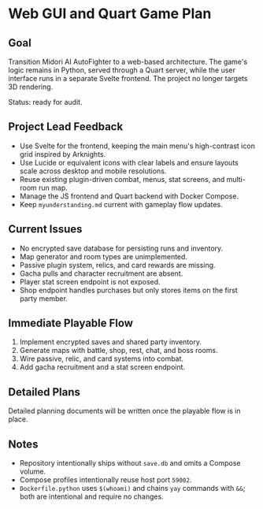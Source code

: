 # Web GUI and Quart Game Plan

## Goal
Transition Midori AI AutoFighter to a web-based architecture. The game's logic remains in Python, served through a Quart server, while the user interface runs in a separate Svelte frontend. The project no longer targets 3D rendering.

Status: ready for audit.

## Project Lead Feedback
- Use Svelte for the frontend, keeping the main menu's high-contrast icon grid inspired by Arknights.
- Use Lucide or equivalent icons with clear labels and ensure layouts scale across desktop and mobile resolutions.
- Reuse existing plugin-driven combat, menus, stat screens, and multi-room run map.
- Manage the JS frontend and Quart backend with Docker Compose.
- Keep `myunderstanding.md` current with gameplay flow updates.

## Current Issues
- No encrypted save database for persisting runs and inventory.
- Map generator and room types are unimplemented.
- Passive plugin system, relics, and card rewards are missing.
- Gacha pulls and character recruitment are absent.
- Player stat screen endpoint is not exposed.
- Shop endpoint handles purchases but only stores items on the first party member.

## Immediate Playable Flow
1. Implement encrypted saves and shared party inventory.
2. Generate maps with battle, shop, rest, chat, and boss rooms.
3. Wire passive, relic, and card systems into combat.
4. Add gacha recruitment and a stat screen endpoint.

## Detailed Plans
Detailed planning documents will be written once the playable flow is in place.

## Notes
- Repository intentionally ships without `save.db` and omits a Compose volume.
- Compose profiles intentionally reuse host port `59002`.
- `Dockerfile.python` uses `$(whoami)` and chains `yay` commands with `&&`; both are intentional and require no changes.
